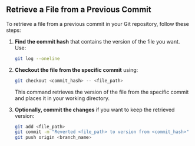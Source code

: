 ## Retrieve a File from a Previous Commit

To retrieve a file from a previous commit in your Git repository, follow these steps:

1. **Find the commit hash** that contains the version of the file you want. Use:

   ```bash
   git log --oneline
   ```

2. **Checkout the file from the specific commit** using:

   ```bash
   git checkout <commit_hash> -- <file_path>
   ```

   This command retrieves the version of the file from the specific commit and places it in your working directory.

3. **Optionally, commit the changes** if you want to keep the retrieved version:
   ```bash
   git add <file_path>
   git commit -m "Reverted <file_path> to version from <commit_hash>"
   git push origin <branch_name>
   ```

